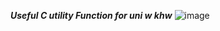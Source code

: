 ***Useful C utility Function for uni w khw***
![image](https://github.com/ZahraneRabhi/C-Utils/assets/88408227/353ee4e8-4160-4659-b5cb-4d8f903fad90)